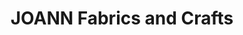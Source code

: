 ---
title: "JOANN Fabrics and Crafts"
url: /chicago/joann-fabrics-and-crafts-north-elston-avenue/
shop: craft
---